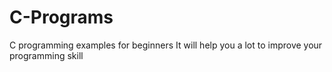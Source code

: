 # C-Programs
C programming examples for beginners
It will help you a lot to improve your programming skill
